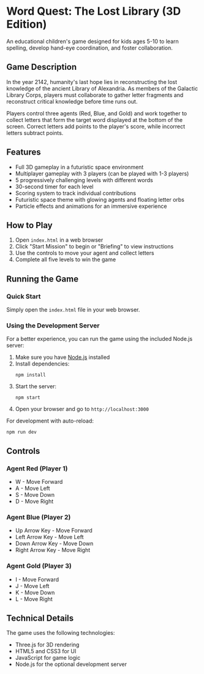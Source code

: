 # Word Quest: The Lost Library (3D Edition)

An educational children's game designed for kids ages 5-10 to learn spelling, develop hand-eye coordination, and foster collaboration.

## Game Description

In the year 2142, humanity's last hope lies in reconstructing the lost knowledge of the ancient Library of Alexandria. As members of the Galactic Library Corps, players must collaborate to gather letter fragments and reconstruct critical knowledge before time runs out.

Players control three agents (Red, Blue, and Gold) and work together to collect letters that form the target word displayed at the bottom of the screen. Correct letters add points to the player's score, while incorrect letters subtract points.

## Features

- Full 3D gameplay in a futuristic space environment
- Multiplayer gameplay with 3 players (can be played with 1-3 players)
- 5 progressively challenging levels with different words
- 30-second timer for each level
- Scoring system to track individual contributions
- Futuristic space theme with glowing agents and floating letter orbs
- Particle effects and animations for an immersive experience

## How to Play

1. Open `index.html` in a web browser
2. Click "Start Mission" to begin or "Briefing" to view instructions
3. Use the controls to move your agent and collect letters
4. Complete all five levels to win the game

## Running the Game

### Quick Start
Simply open the `index.html` file in your web browser.

### Using the Development Server
For a better experience, you can run the game using the included Node.js server:

1. Make sure you have [Node.js](https://nodejs.org/) installed
2. Install dependencies:
   ```
   npm install
   ```
3. Start the server:
   ```
   npm start
   ```
4. Open your browser and go to `http://localhost:3000`

For development with auto-reload:
```
npm run dev
```

## Controls

### Agent Red (Player 1)
- W - Move Forward
- A - Move Left
- S - Move Down
- D - Move Right

### Agent Blue (Player 2)
- Up Arrow Key - Move Forward
- Left Arrow Key - Move Left
- Down Arrow Key - Move Down
- Right Arrow Key - Move Right

### Agent Gold (Player 3)
- I - Move Forward
- J - Move Left
- K - Move Down
- L - Move Right

## Technical Details

The game uses the following technologies:
- Three.js for 3D rendering
- HTML5 and CSS3 for UI
- JavaScript for game logic
- Node.js for the optional development server 